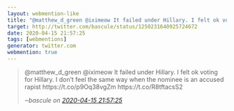 ```yaml
---
layout: webmention-like
title: "@matthew_d_green @iximeow It failed under Hillary. I felt ok voting for Hillary. I don’t feel the same way when the nominee is an accused rapist https://t.co/p9Oq38vgZm https://t.co/R8tftacsS2"
target: http://twitter.com/bascule/status/1250231640925724672
date: 2020-04-15 21:57:25
tags: [webmentions]
generator: twitter.com
webmention: true
---
```




<blockquote class="external-citation">
  <p>
    @matthew_d_green @iximeow It failed under Hillary. I felt ok voting for Hillary. I don’t feel the same way when the nominee is an accused rapist https://t.co/p9Oq38vgZm https://t.co/R8tftacsS2
  </p>
  <cite>‒<span class="p-author p-name">bascule</span>
    on
    <a href="http://twitter.com/bascule/status/1250231640925724672" rel="external nofollow" target="_blank">2020-04-15 21:57:25</a>
  </cite>
</blockquote>



